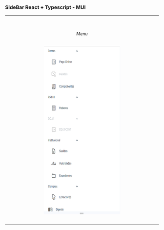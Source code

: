 ### SideBar React + Typescript - MUI

---

<br/>

<h6 align="center">
    Menu
</h6>

<div align="center">
    <img alt="Microfrontend" src="https://github.com/pmNiko/Menu-Collapse/blob/main/Docs/screenshots/Menu.png?raw=true" height="550px" width="250px"/>
</div>

<br/>

---
